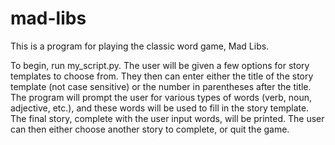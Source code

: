 # mad-libs


This is a program for playing the classic word game, Mad Libs.

To begin, run my_script.py. The user will be given a few options for story templates to choose from. They then can enter either the title of the story template (not case sensitive) or the number in parentheses after the title. The program will prompt the user for various types of words (verb, noun, adjective, etc.), and these words will be used to fill in the story template. The final story, complete with the user input words, will be printed. The user can then either choose another story to complete, or quit the game.
